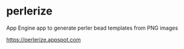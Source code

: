 perlerize
=========

App Engine app to generate perler bead templates from PNG images

https://perlerize.appspot.com
